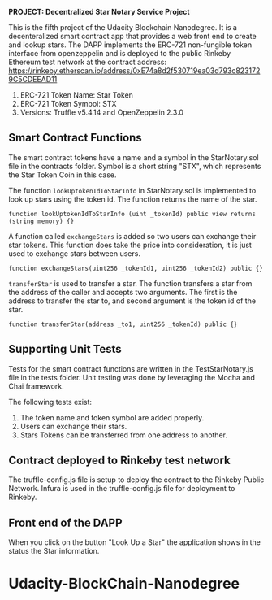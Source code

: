 
**PROJECT: Decentralized Star Notary Service Project**


This is the fifth project of the Udacity Blockchain Nanodegree. It is a decenteralized smart contract app that provides a web front end to create and lookup stars.
The DAPP implements the ERC-721 non-fungible token interface from openzeppelin and is deployed to the public Rinkeby Ethereum test network at the contract address:  
https://rinkeby.etherscan.io/address/0xE74a8d2f530719ea03d793c8231729C5CDEEAD11

1. ERC-721 Token Name: Star Token
2. ERC-721 Token Symbol: STX
3. Versions: Truffle v5.4.14 and OpenZeppelin 2.3.0

## Smart Contract Functions

The smart contract tokens have a name and a symbol in the StarNotary.sol file in the contracts folder.
Symbol is a short string "STX", which represents the Star Token Coin in this case.

The function `lookUptokenIdToStarInfo` in StarNotary.sol is implemented to look up stars using the token id. The function returns the name of the star.

```
function lookUptokenIdToStarInfo (uint _tokenId) public view returns (string memory) {}
```

A function called `exchangeStars` is added so two users can exchange their star tokens. This function does take the price into consideration, it is just used to exchange stars between users.

```
function exchangeStars(uint256 _tokenId1, uint256 _tokenId2) public {}
```

`transferStar` is used to transfer a star. The function transfers a star from the address of the caller and accepts two arguments. The first is the address to transfer the star to, and second argument is the token id of the star.

```
function transferStar(address _to1, uint256 _tokenId) public {}
```


## Supporting Unit Tests

Tests for the smart contract functions are written in the TestStarNotary.js file in the tests folder. Unit testing was done by leveraging the Mocha and Chai framework.

The following tests exist:

1. The token name and token symbol are added properly.
2. Users can exchange their stars.
3. Stars Tokens can be transferred from one address to another.

## Contract deployed to Rinkeby test network

The truffle-config.js file is setup to deploy the contract to the Rinkeby Public Network.
Infura is used in the truffle-config.js file for deployment to Rinkeby.

## Front end of the DAPP

When you click on the button "Look Up a Star" the application shows in the status the Star information.
# Udacity-BlockChain-Nanodegree
